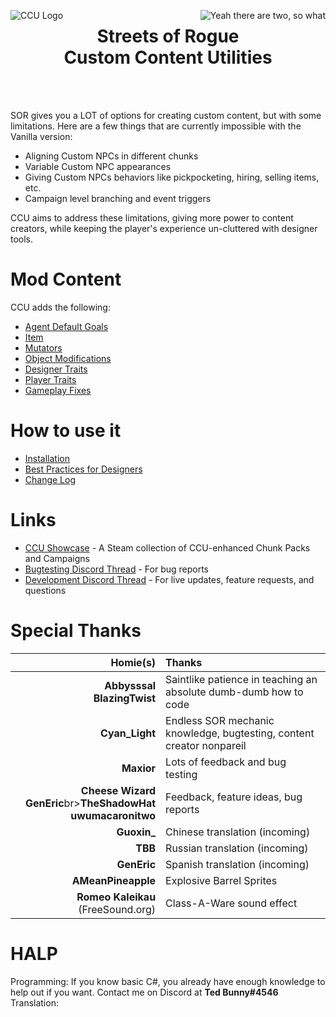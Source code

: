 <p align="left">
<img src="CCU/Images/CCU_160x160.png" alt="CCU Logo" align="left">
<img src="CCU/Images/CCU_160x160.png" alt="Yeah there are two, so what" align="right">
</p>

<h1 align="center">
Streets of Rogue
<br>
Custom Content Utilities
</h1>
<br><br>

SOR gives you a LOT of options for creating custom content, but with some limitations. Here are a few things that are currently impossible with the Vanilla version:
- Aligning Custom NPCs in different chunks
- Variable Custom NPC appearances
- Giving Custom NPCs behaviors like pickpocketing, hiring, selling items, etc.
- Campaign level branching and event triggers

CCU aims to address these limitations, giving more power to content creators, while keeping the player's experience un-cluttered with designer tools.

#		Mod Content
CCU adds the following:

- [Agent Default Goals](/CCU/Documentation/C01_AgentDefaultGoals.md)
- [Item](/CCU/Documentation/C02_Items.md)
- [Mutators](/CCU/Documentation/C03_Mutators.md)
- [Object Modifications](/CCU/Documentation/C04_Objects.md)
- [Designer Traits](/CCU/Documentation/C05_DesignerTraits.md)
- [Player Traits](/CCU/Documentation/C0503_PlayerTraits.md)
- [Gameplay Fixes](/CCU/Documentation/C06_Fixes.md)

#		How to use it
- [Installation](/CCU/Documentation/M01_Installation.md)
- [Best Practices for Designers](/CCU/Documentation/M02_BestPractices.md)
- [Change Log](/CCU/Documentation/M03_ChangeLog.md)

#		Links
- [CCU Showcase](https://steamcommunity.com/sharedfiles/filedetails/?id=2852074522) - A Steam collection of CCU-enhanced Chunk Packs and Campaigns
- [Bugtesting Discord Thread](https://discord.com/channels/187414758536773632/1003391847902740561) - For bug reports
- [Development Discord Thread](https://discord.com/channels/187414758536773632/991046848536006678) - For live updates, feature requests, and questions

#		Special Thanks

|Homie(s)								|Thanks	|
|--------------------------------------:|:------|
|**Abbysssal**<br>**BlazingTwist**|Saintlike patience in teaching an absolute dumb-dumb how to code
|**Cyan_Light**|Endless SOR mechanic knowledge, bugtesting, content creator nonpareil
|**Maxior**|Lots of feedback and bug testing
|**Cheese Wizard**<br>**GenEric**br>**TheShadowHat**<br>**uwumacaronitwo**|Feedback, feature ideas, bug reports
|**Guoxin_**|Chinese translation (incoming)
|**TBB**|Russian translation (incoming)
|**GenEric**|Spanish translation (incoming)
|**AMeanPineapple**|Explosive Barrel Sprites
|**Romeo Kaleikau** (FreeSound.org)|Class-A-Ware sound effect

#		HALP
Programming: If you know basic C#, you already have enough knowledge to help out if you want. Contact me on Discord at **Ted Bunny#4546**
Translation: 